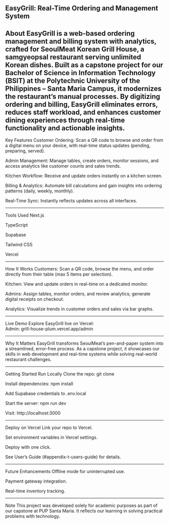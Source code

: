 EasyGrill: Real-Time Ordering and Management System
---

About
EasyGrill is a web-based ordering management and billing system with analytics, crafted for SeoulMeat Korean Grill House, a samgyeopsal restaurant serving unlimited Korean dishes. Built as a capstone project for our Bachelor of Science in Information Technology (BSIT) at the Polytechnic University of the Philippines – Santa Maria Campus, it modernizes the restaurant’s manual processes. By digitizing ordering and billing, EasyGrill eliminates errors, reduces staff workload, and enhances customer dining experiences through real-time functionality and actionable insights.
---

Key Features
Customer Ordering: Scan a QR code to browse and order from a digital menu on your device, with real-time status updates (pending, preparing, served).

Admin Management: Manage tables, create orders, monitor sessions, and access analytics like customer counts and sales trends.

Kitchen Workflow: Receive and update orders instantly on a kitchen screen.

Billing & Analytics: Automate bill calculations and gain insights into ordering patterns (daily, weekly, monthly).

Real-Time Sync: Instantly reflects updates across all interfaces.

---

Tools Used
Next.js  

TypeScript  

Supabase  

Tailwind CSS  

Vercel

---

How It Works
Customers: Scan a QR code, browse the menu, and order directly from their table (max 5 items per selection).

Kitchen: View and update orders in real-time on a dedicated monitor.

Admins: Assign tables, monitor orders, and review analytics; generate digital receipts on checkout.

Analytics: Visualize trends in customer orders and sales via bar graphs.

---

Live Demo
Explore EasyGrill live on Vercel:  
Admin: grill-house-plum.vercel.app/admin  

---

Why It Matters
EasyGrill transforms SeoulMeat’s pen-and-paper system into a streamlined, error-free process. As a capstone project, it showcases our skills in web development and real-time systems while solving real-world restaurant challenges.

---

Getting Started
Run Locally
Clone the repo: git clone <repository-url>

Install dependencies: npm install

Add Supabase credentials to .env.local

Start the server: npm run dev

Visit: http://localhost:3000

---

Deploy on Vercel
Link your repo to Vercel.

Set environment variables in Vercel settings.

Deploy with one click.

See User’s Guide (#appendix-t-users-guide) for details.

---

Future Enhancements
Offline mode for uninterrupted use.

Payment gateway integration.

Real-time inventory tracking.

---

Note
This project was developed solely for academic purposes as part of our capstone at PUP Santa Maria. It reflects our learning in solving practical problems with technology.

